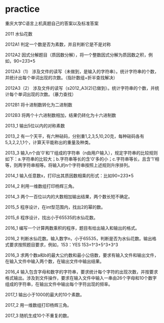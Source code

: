 # practice

重庆大学C语言上机真题自己的答案以及标准答案

2011 水仙花数

2012A1  判定一个数是否为素数，并且判断它是不是对称

2012A2  因式分解题目（质因数分解），将一个整数因式分解为质因数之积，例如，90=2*3*3*5

2012A3（1） 涉及文件的读写（未做到，是输入的字符串）。统计字符串的个数，并统计出每个单词出现的次数。（指针数组+折半查找解决）

2012A3（2） 涉及文件的读写（s2012_A3(2)已做到）。统计字符串的个数，并统计每个单词出现的次数。（暴力查找）

2012B1 将十进制数转化为二进制数

2012B3 将两个十六进制数相加，结果仍转化为十六进制数

2013_1 输出5位以内的对称素数

2013_2 有一个天平，有六种砝码，分别重1,2,3,5,10,20克，每种砝码各有5,3,2,2,1,1个，计算天平能称出的重量及种类。

2013_3 输入n个由'0'和'1'组成的字符串（n由用户输入），规定字符串的比较规则如下：a.字符串的比较大；b.字符串等长的含'0'多的小；c.字符串等长，且含'1'相等，则两字符串相等。将输入的n个字符串按照上述规则升序排列。

2014_1 输入任意数x，打印出其质因数相乘的形式：比如90=2*3*3*5

2014_2 利用一维数组打印杨辉三角。

2014_3 两个一百位以内的大数相加输出结果，两个数长短不确定。

2015_5 程序设计，在int型范围内，找出2的幂的数。

2015_6 程序设计，找出小于65535的水仙花数。

2016_1 编写一个计算两数乘积的程序，题目有给出输入和输出的格式。

2016_2 判断水仙花数。输入数字n，小于65535，判断是否为水仙花数。输出格式要求按照题目要求，例如，153：YES 153=1^3+5^3+3^3

2016_3 求两个数a和b的最大公约数和最小公倍数，要求有输入文件和输出文件，在输入文件中输入两个数，在输出文件中输出结果。

2016_4 输入包含字母和数字的字符串，要求统计每个字符的出现次数，并按要求格式输出。涉及到文件操作，要求在输入文件中输入一串由26个字母和10个数字组成的字符串，在输出文件中输出每个字符出现的频率。

2017_1 输出小于1000的最大的10个素数。

2017_2 用一维数组打印杨辉三角。

2017_3 随机生成10个不重复的数。









